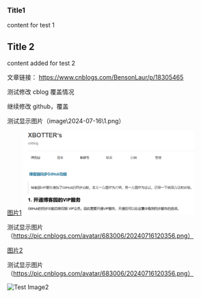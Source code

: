 ### Title1

content for test 1

## Title 2

content added for test 2

文章链接： https://www.cnblogs.com/BensonLaur/p/18305465


测试修改 cblog 覆盖情况

继续修改 github，覆盖

测试显示图片（image\2024-07-16\1.png）

[图片1](image\2024-07-16\1.png)
<img src="image\2024-07-16\1.png" alt="图片1" width="400">


测试显示图片（https://pic.cnblogs.com/avatar/683006/20240716120356.png）

[图片2](https://pic.cnblogs.com/avatar/683006/20240716120356.png)


测试显示图片（https://pic.cnblogs.com/avatar/683006/20240716120356.png）


<img src="https://pic.cnblogs.com/avatar/683006/20240716120356.png" alt="Test Image2" width="400">
